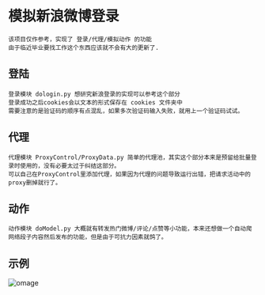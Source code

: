 # 模拟新浪微博登录
	
	该项目仅作参考，实现了 登录/代理/模拟动作 的功能
	由于临近毕业要找工作这个东西应该就不会有大的更新了.
	
## 登陆
	
	登录模块 dologin.py 想研究新浪登录的实现可以参考这个部分
	登录成功之后cookies会以文本的形式保存在 cookies 文件夹中
	需要注意的是验证码的顺序有点混乱，如果多次验证码输入失败，就用上一个验证码试试。

## 代理
	
	代理模块 ProxyControl/ProxyData.py 简单的代理池，其实这个部分本来是预留给批量登录时使用的，没有必要太过于纠结这部分。
	可以自己在ProxyControl里添加代理，如果因为代理的问题导致运行出错，把请求活动中的proxy删掉就行了。

## 动作

	动作模块 doModel.py 大概就有转发热门微博/评论/点赞等小功能，本来还想做一个自动爬网络段子内容然后发布的功能，但是由于可抗力因素就鸽了。
	
## 示例
![omage]()	
	

	
